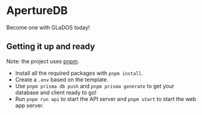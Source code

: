 # ApertureDB

Become one with GLaDOS today!

## Getting it up and ready

Note: the project uses [pnpm](https://pnpm.io).

* Install all the required packages with `pnpm install`.
* Create a `.env` based on the template.
* Use `pnpm prisma db push` and `pnpm prisma generate` to get your database and client ready to go!
* Run `pnpm run api` to start the API server and `pnpm start` to start the web app server.